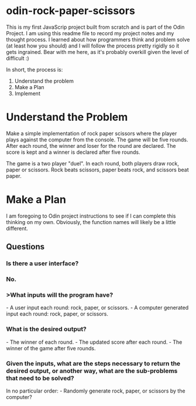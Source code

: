# odin-rock-paper-scissors

This is my first JavaScrip project built from scratch and is part of the Odin Project. I am using this readme file to record my project notes and my thought process. I learned about how programmers think and problem solve (at least how you should) and I will follow the process pretty rigidly so it gets ingrained. Bear with me here, as it's probably overkill given the level of difficult :)

In short, the process is:
<ol> 
    <li>Understand the problem</li>
    <li>Make a Plan</li>
    <li>Implement</li>
</ol>

<h1>Understand the Problem</h1>
Make a simple implementation of rock paper scissors where the player plays against the computer from the console. The game will be five rounds. After each round, the winner and loser for the round are declared. The score is kept and a winner is declared after five rounds.

The game is a two player "duel". In each round, both players draw rock, paper or scissors. Rock beats scissors, paper beats rock, and scissors beat paper. 

<h1>Make a Plan</h1>
I am foregoing to Odin project instructions to see if I can complete this thinking on my own. Obviously, the function names will likely be a little different.
<h2>Questions</h2>
<h3>Is there a user interface?<h3>
No.
<h3>>What inputs will the program have?</h3>
- A user input each round: rock, paper, or scissors.
- A computer generated input each round: rock, paper, or scissors.
<h3>What is the desired output?</h3>
- The winner of each round.
- The updated score after each round.
- The winner of the game after five rounds.
<h3>Given the inputs, what are the steps necessary to return the desired output, or another way, what are the sub-problems that need to be solved?</h3>
In no particular order:
- Randomly generate rock, paper, or scissors by the computer?




